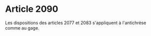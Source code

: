 # Article 2090

Les dispositions des articles 2077 et 2083 s'appliquent à l'antichrèse comme au gage.
